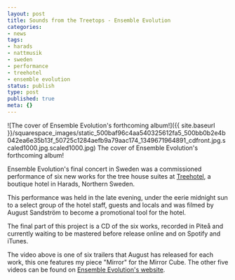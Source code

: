 ```yaml
---
layout: post
title: Sounds from the Treetops - Ensemble Evolution
categories:
- news
tags:
- harads
- nattmusik
- sweden
- performance
- treehotel
- ensemble evolution
status: publish
type: post
published: true
meta: {}
---
```



 

  
       
![The cover of Ensemble Evolution's forthcoming album!]({{ site.baseurl }}/squarespace_images/static_500baf96c4aa540325612fa5_500bb0b2e4b042ea6e35b13f_50725c1284aefb9a79aac174_1349671964891_cdfront.jpg.scaled1000.jpg.scaled1000.jpg) The cover of Ensemble Evolution's forthcoming album! 
  


Ensemble Evolution's final concert in Sweden was a commissioned performance of six new works for the tree house suites at 
[Treehotel](http://www.treehotel.se), a boutique hotel in Harads, Northern Sweden.


This performance was held in the late evening, under the eerie midnight sun to a select group of the hotel staff, guests and locals and was filmed by August Sandström to become a promotional tool for the hotel.


The final part of this project is a CD of the six works, recorded in Piteå and currently waiting to be mastered before release online and on Spotify and iTunes.


The video above is one of six trailers that August has released for each work, this one features my piece "Mirror" for the Mirror Cube. The other five videos can be found on 
[Ensemble Evolution's website](http://ensemble-evolution.com/more-sounds-from-the-treetops).
